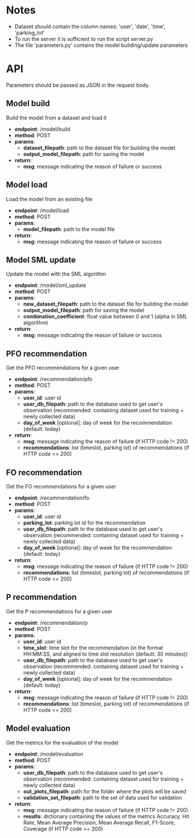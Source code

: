 # Notes
- Dataset should contain the column names: 'user', 'date', 'time', 'parking_lot'
- To run the server it is sufficient to run the script server.py
- The file 'parameters.py' contains the model building/update parameters

# API
Parameters should be passed as JSON in the request body.
## Model build
Build the model from a dataset and load it
- **endpoint**: /model/build
- **method**: POST
- **params**:
    - **dataset_filepath**: path to the dataset file for building the model
    - **output_model_filepath**: path for saving the model
- **return**:
    - **msg**: message indicating the reason of failure or success

## Model load
Load the model from an existing file
- **endpoint**: /model/load
- **method**: POST
- **params**:
    - **model_filepath**: path to the model file
- **return**:
    - **msg**: message indicating the reason of failure or success

## Model SML update
Update the model with the SML algorithm
- **endpoint**: /model/sml_update
- **method**: POST
- **params**:
    - **new_dataset_filepath**: path to the dataset file for building the model
    - **output_model_filepath**: path for saving the model
    - **combination_coefficient**: float value between 0 and 1 (alpha in SML algorithm)
- **return**:
    - **msg**: message indicating the reason of failure or success

## PFO recommendation
Get the PFO recommendations for a given user
- **endpoint**: /recommendation/pfo
- **method**: POST
- **params**:
    - **user_id**: user id
    - **user_db_filepath**: path to the database used to get user's observation (recommended: containing dataset used for training + newly collected data)
    - **day_of_week** [optional]: day of week for the recommendation (default: today)
- **return**:
    - **msg**: message indicating the reason of failure (if HTTP code != 200)
    - **recommendations**: list (timeslot, parking lot) of recommendations (if HTTP code == 200)

## FO recommendation
Get the FO recommendations for a given user
- **endpoint**: /recommendation/fo
- **method**: POST
- **params**:
    - **user_id**: user id
    - **parking_lot**: parking lot id for the recommendation
    - **user_db_filepath**: path to the database used to get user's observation (recommended: containing dataset used for training + newly collected data)
    - **day_of_week** [optional]: day of week for the recommendation (default: today)
- **return**:
    - **msg**: message indicating the reason of failure (if HTTP code != 200)
    - **recommendations**: list (timeslot, parking lot) of recommendations (if HTTP code == 200)

## P recommendation
Get the P recommendations for a given user
- **endpoint**: /recommendation/p
- **method**: POST
- **params**:
    - **user_id**: user id
    - **time_slot**: time slot for the recommendation (in the format HH:MM:SS, and aligned to time slot resolution (default: 30 minutes))
    - **user_db_filepath**: path to the database used to get user's observation (recommended: containing dataset used for training + newly collected data)
    - **day_of_week** [optional]: day of week for the recommendation (default: today)
- **return**:
    - **msg**: message indicating the reason of failure (if HTTP code != 200)
    - **recommendations**: list (timeslot, parking lot) of recommendations (if HTTP code == 200)


## Model evaluation
Get the metrics for the evaluation of the model
- **endpoint**: /model/evaluation
- **method**: POST
- **params**:
    - **user_db_filepath**: path to the database used to get user's observation (recommended: containing dataset used for training + newly collected data)
    - **out_plots_filepath**: path for the folder where the plots will be saved
    - **validation_set_filepath**: path to the set of data used for validation
- **return**:
    - **msg**: message indicating the reason of failure (if HTTP code != 200)
    - **results**: dictionary containing the values of the metrics Accuracy, Hit Rate, Mean Average Precision, Mean Average Recall, F1-Score, Coverage (if HTTP code == 200)